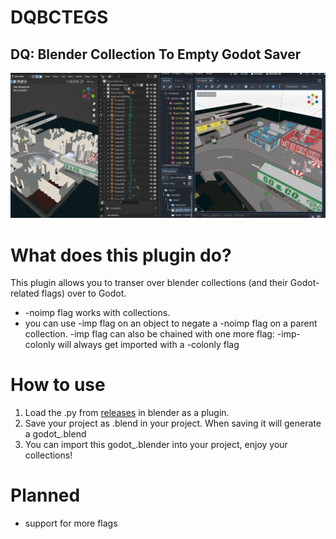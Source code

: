 # DQBCTEGS
## DQ: Blender Collection To Empty Godot Saver

![This is what the conversion looks like](./readme/preview.png)

# What does this plugin do?
This plugin allows you to transer over blender collections (and their Godot-related flags) over to Godot.

- -noimp flag works with collections.
- you can use -imp flag on an object to negate a -noimp flag on a parent collection. -imp flag can also be chained with one more flag: -imp-colonly will always get imported with a -colonly flag

# How to use
1. Load the .py from [releases](https://github.com/SwatDoge/DQBCTEGS/tags) in blender as a plugin.
2. Save your project as .blend in your project. When saving it will generate a godot_<filename>.blend
3. You can import this godot_<filename>.blender into your project, enjoy your collections!

# Planned
- support for more flags
